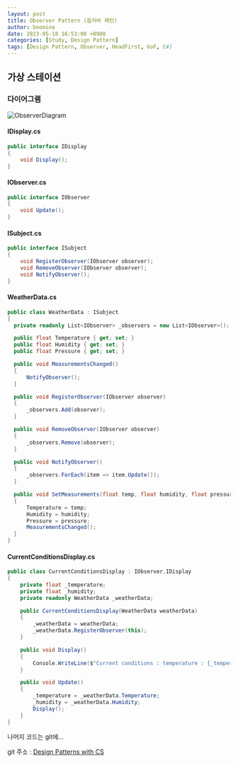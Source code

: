 ```yaml
---
layout: post
title: Observer Pattern (옵저버 패턴)
author: beomine
date: 2023-05-18 16:53:00 +0900
categories: [Study, Design Pattern]
tags: [Design Pattern, Observer, HeadFirst, GoF, C#]
---
```


## 가상 스테이션
### 다이어그램

![ObserverDiagram](https://github.com/beomine/beomine.github.io/assets/118417247/9028c8d8-5d45-40f4-8f5e-483174baad2b)

#### IDisplay.cs
``` cs
public interface IDisplay
{
    void Display();
}
```

#### IObserver.cs
``` cs
public interface IObserver
{
    void Update();
}
```

#### ISubject.cs
``` cs
public interface ISubject
{
    void RegisterObserver(IObserver observer);
    void RemoveObserver(IObserver observer);
    void NotifyObserver();
}
```

#### WeatherData.cs
  ``` cs
public class WeatherData : ISubject
{
    private readonly List<IObserver> _observers = new List<IObserver>();

    public float Temperature { get; set; }
    public float Humidity { get; set; }
    public float Pressure { get; set; }

    public void MeasurementsChanged()
    {
        NotifyObserver();
    }

    public void RegisterObserver(IObserver observer)
    {
        _observers.Add(observer);
    }

    public void RemoveObserver(IObserver observer)
    {
        _observers.Remove(observer);
    }

    public void NotifyObserver()
    {
        _observers.ForEach(item => item.Update());
    }

    public void SetMeasurements(float temp, float humidity, float pressure)
    {
        Temperature = temp;
        Humidity = humidity;
        Pressure = pressure;
        MeasurementsChanged();
    }
}
  ```

#### CurrentConditionsDisplay.cs
``` cs
public class CurrentConditionsDisplay : IObserver,IDisplay
{
    private float _temperature;
    private float _humidity;
    private readonly WeatherData _weatherData;

    public CurrentConditionsDisplay(WeatherData weatherData)
    {
        _weatherData = weatherData;
        _weatherData.RegisterObserver(this);
    }

    public void Display()
    {
        Console.WriteLine($"Current conditions : temperature : {_temperature}, humidity : {_humidity}%");
    }

    public void Update()
    {
        _temperature = _weatherData.Temperature;
        _humidity = _weatherData.Humidity;
        Display();
    }
}
```

나머지 코드는 git에...

git 주소 : [Design Patterns with CS](https://github.com/beomine/DesignPatterns_CS)